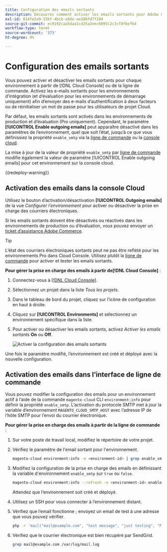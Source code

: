 ```yaml
---
title: Configuration des emails sortants
description: Découvrez comment activer les emails sortants pour Adobe Commerce sur l’infrastructure cloud.
exl-id: 814fe2a9-15bf-4bcb-a8de-ae288fd7f284
source-git-commit: ec9192caa5daa1cd25a3eec6095c2c3cf8fbefb4
workflow-type: tm+mt
source-wordcount: '373'
ht-degree: 0%

---
```


# Configuration des emails sortants

Vous pouvez activer et désactiver les emails sortants pour chaque environnement à partir de [!DNL Cloud Console] ou de la ligne de commande. Activez les e-mails sortants pour les environnements d’intégration (et d’évaluation pour les environnements de démarrage uniquement) afin d’envoyer des e-mails d’authentification à deux facteurs ou de réinitialiser un mot de passe pour les utilisateurs de projet Cloud.

Par défaut, les emails sortants sont activés dans les environnements de production et d’évaluation (Pro uniquement). Cependant, le paramètre **[!UICONTROL Enable outgoing emails]** peut apparaître désactivé dans les paramètres de l’environnement, quel que soit l’état, jusqu’à ce que vous définissiez la propriété `enable_smtp` via la [ligne de commande](#enable-emails-in-the-cli) ou la [console cloud](outgoing-emails.md#enable-emails-in-the-cloud-console).

La mise à jour de la valeur de propriété `enable_smtp` par [ligne de commande](#enable-emails-in-the-cli) modifie également la valeur de paramètre [!UICONTROL Enable outgoing emails] pour cet environnement sur la console cloud.

{{redeploy-warning}}

## Activation des emails dans la console Cloud

Utilisez le bouton d’activation/désactivation **[!UICONTROL Outgoing emails]** de la vue _Configurer l’environnement_ pour activer ou désactiver la prise en charge des courriers électroniques.

Si les emails sortants doivent être désactivés ou réactivés dans les environnements de production ou d’évaluation, vous pouvez envoyer un [ticket d’assistance Adobe Commerce](https://experienceleague.adobe.com/en/docs/commerce-knowledge-base/kb/help-center-guide/magento-help-center-user-guide).

>[!TIP]
>
>L’état des courriers électroniques sortants peut ne pas être reflété pour les environnements Pro dans Cloud Console. Utilisez plutôt la [ligne de commande](#enable-emails-in-the-cli) pour activer et tester les emails sortants.

**Pour gérer la prise en charge des emails à partir de[!DNL Cloud Console]** :

1. Connectez-vous à [[!DNL Cloud Console]](https://console.adobecommerce.com).
1. Sélectionnez un projet dans la liste _Tous les projets_.
1. Dans le tableau de bord du projet, cliquez sur l’icône de configuration en haut à droite.
1. Cliquez sur **[!UICONTROL Environments]** et sélectionnez un environnement spécifique dans la liste.
1. Pour activer ou désactiver les emails sortants, activez _Activer les emails sortants_ **On** ou **Off**.

   ![Activer la configuration des emails sortants](../../assets/outgoing-emails.png)

Une fois le paramètre modifié, l’environnement est créé et déployé avec la nouvelle configuration.

## Activation des emails dans l’interface de ligne de commande

Vous pouvez modifier la configuration des emails pour un environnement actif à l’aide de la commande `magento-cloud` CLI `environment:info` pour définir la propriété `enable_smtp`. L’activation du protocole SMTP met à jour la variable d’environnement `MAGENTO_CLOUD_SMTP_HOST` avec l’adresse IP de l’hôte SMTP pour l’envoi du courrier électronique.

**Pour gérer la prise en charge des emails à partir de la ligne de commande** :

1. Sur votre poste de travail local, modifiez le répertoire de votre projet.

1. Vérifiez le paramètre de l&#39;email sortant pour l&#39;environnement.

   ```bash
   magento-cloud environment:info -e <environment-id> | grep enable_smtp
   ```

1. Modifiez la configuration de la prise en charge des emails en définissant la variable d&#39;environnement `enable_smtp` sur `true` ou `false`.

   ```bash
   magento-cloud environment:info --refresh -e <environment-id> enable_smtp true
   ```

   Attendez que l’environnement soit créé et déployé.

1. Utilisez un SSH pour vous connecter à l’environnement distant.

1. Vérifiez que l’email fonctionne ; envoyez un email de test à une adresse que vous pouvez vérifier.

   ```bash
   php -r 'mail("mail@example.com", "test message", "just testing", "From: tester@example.com");'
   ```

1. Vérifiez que le courrier électronique est bien récupéré par SendGrid.

   ```bash
   grep mail@example.com /var/log/mail.log
   ```
